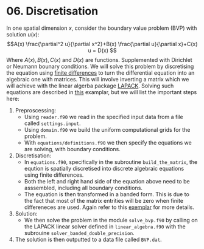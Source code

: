 # 06. Discretisation

In one spatial dimension $x$, consider the boundary value problem (BVP) with solution $u(x)$: 
        $$A(x) \frac{\partial^2 u}{\partial x^2}+B(x) \frac{\partial u}{\partial x}+C(x) u  = D(x) $$
    Where $A(x), B(x), C(x)$ and $D(x)$ are functions. Supplemented with Dirichlet or Neumann bounary conditions.
We will solve this problem by discretising the equation using [finite differences](https://en.wikipedia.org/wiki/Finite_difference_method) to turn the differential equation into an algebraic one with matrices.
    This will involve inverting a matrix which we will achieve with the linear algerba package [LAPACK](https://www.netlib.org/lapack/).
    Solving such equations are described in [this](https://github.com/ImperialCollegeLondon/ReCoDE_Diffusion_Code/blob/main/docs/1-numerics.md) examplar, but we will list the important steps here:
  
  1. Preproscessing:
     - Using `reader.f90` we read in the specified input data from a file called `settings.input`.
     - Using `domain.f90` we build the uniform computational grids for the problem.
     - With `equations/definitions.f90` we then specify the equations we are solving, with boundary conditions.
  2. Discretisation:
     - In `equations.f90`, specifically in the subroutine `build_the_matrix`, the eqution is spatially discretised into discrete algebraic equations using finite differences.
     - Both the left and right hand side of the equation above need to be asssembled, including all boundary conditions.
     - The equation is then transformed in a banded form. This is due to the fact that most of the matrix entrities will be zero when finite differeneces are used. Again refer to this [exemplar](https://github.com/ImperialCollegeLondon/ReCoDE_Diffusion_Code/blob/main/docs/6-sparse-storage.md) for more details.
  3. Solution:
     - We then solve the problem in the module `solve_bvp.f90` by calling on the LAPACK linear solver defined in `linear_algebra.f90` with the subrouine `solver_banded_double_precision`.
  4. The solution is then outputted to a data file called `BVP.dat`.
